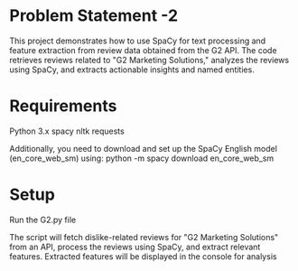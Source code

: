 # Problem Statement -2
This project demonstrates how to use SpaCy for  text processing and feature extraction from review data obtained from the G2 API. The code retrieves reviews related to "G2 Marketing Solutions,"
analyzes the reviews using SpaCy, and extracts actionable insights and named entities.

# Requirements
Python 3.x
spacy
nltk
requests

Additionally, you need to download and set up the SpaCy English model (en_core_web_sm) using:
python -m spacy download en_core_web_sm

# Setup
Run the G2.py file

The script will fetch dislike-related reviews for "G2 Marketing Solutions" from an API, process the reviews using SpaCy, and extract relevant features.
Extracted features will be displayed in the console for analysis
